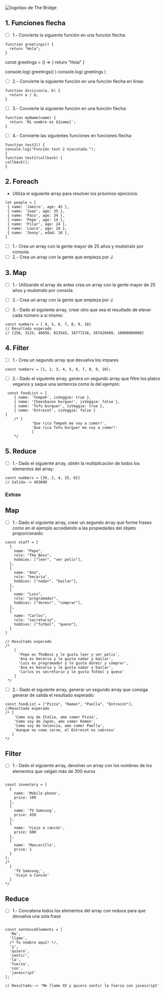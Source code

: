 ![logotipo de The Bridge](https://user-images.githubusercontent.com/27650532/77754601-e8365180-702b-11ea-8bed-5bc14a43f869.png 'logotipo de The Bridge')

## 1. Funciones flecha

- [ ] 1.- Convierte la siguiente función en una función flecha:

```
function greetings() {
  return "Hola";
}
```

const greetings = () => {
  return "Hola"
}

console.log( greetings() )
console.log( greetings )

- [ ] 2.- Convierte la siguiente función en una función flecha en línea:

```
function division(a, b) {
  return a / b;
}
```

- [ ] 3.- Convierte la siguiente función en una función flecha:

```
function myName(name) {
  return `Mi nombre es ${name}`;
}
```

- [ ] 4.- Convierte las siguientes funciones en funciones flecha:

```
function test2() {
console.log("Función test 2 ejecutada.");
}
function test1(callback) {
callback();
}
```

## 2. Foreach

- Utiliza el siguiente array para resolver los próximos ejercicios:

```
let people = [
 { name: 'Jamiro', age: 45 },
 { name: 'Juan', age: 35 },
 { name: 'Paco', age: 34 },
 { name: 'Pepe', age: 14 },
 { name: 'Pilar', age: 24 },
 { name: 'Laura', age: 24 },
 { name: 'Jenny', edad: 10 },
]

```

- [ ] 1.- Crea un array con la gente mayor de 25 años y muéstralo por consola.
- [ ] 2.- Crea un array con la gente que empieza por J.

## 3. Map

- [ ] 1.- Utilizando el array de antes crea un array con la gente mayor de 25 años y muéstralo por consola.

- [ ] 2.- Crea un array con la gente que empieza por J.

- [ ] 3.- Dado el siguiente array, crear otro que sea el resultado de elevar cada número a si mismo:

```
const numbers = [ 4, 5, 6, 7, 8, 9, 10]
// Resultado esperado
// [256, 3125, 46656, 823543, 16777216, 387420489, 10000000000]

```

## 4. Filter

- [ ] 1.- Crea un segundo array que devuelva los impares

```
const numbers = [1, 2, 3, 4, 5, 6, 7, 8, 9, 10];

```

- [ ] 2.- Dado el siguiente array, genera un segundo array que filtre los platos veganos y saque una sentencia como la del ejemplo:

```
 const foodList = [
	{ name: 'Tempeh', isVeggie: true },
	{ name: 'Cheesbacon burguer', isVeggie: false },
	{ name: 'Tofu burguer', isVeggie: true },
	{ name: 'Entrecot', isVeggie: false }
]
	/* [
			'Que rico Tempeh me voy a comer!',
			'Que rica Tofu burguer me voy a comer!'
			]
	*/
```

## 5. Reduce

- [ ] 1.- Dado el siguiente array, obtén la multiplicación de todos los elementos del array:

```
const numbers = [39, 2, 4, 25, 62]
// Salida--> 483600

```

### Extras

## Map

- [ ] 1.- Dado el siguiente array, crear un segundo array que forme frases como en el ejemplo accediendo a las propiedades del objeto proporcionado:

```
const staff = [
  {
    name: "Pepe",
    role: "The Boss",
    hobbies: ["leer", "ver pelis"],
  },
  {
    name: "Ana",
    role: "becaria",
    hobbies: ["nadar", "bailar"],
  },
  {
    name: "Luis",
    role: "programador",
    hobbies: ["dormir", "comprar"],
  },
  {
    name: "Carlos",
    role: "secretario",
    hobbies: ["futbol", "queso"],
  }
]

// Resultado esperado
/*
    [
      'Pepe es TheBoss y le gusta leer y ver pelis',
      'Ana es becaria y le gusta nadar y bailar',
      'Luis es programador y le gusta dormir y comprar',
      'Ana es becaria y le gusta nadar y bailar',
      'Carlos es secretario y le gusta fútbol y queso'
    ]
 */

```

- [ ] 2.- Dado el siguiente array, generar un segundo array que consiga generar de salida el resultado esperado:

```
const foodList = ["Pizza", "Ramen", "Paella", "Entrecot"];
//Resultado esperado
/* [
    'Como soy de Italia, amo comer Pizza',
    'Como soy de Japón, amo comer Ramen',
    'Como soy de Valencia, amo comer Paella',
    'Aunque no como carne, el Entrecot es sabroso'
   ]
*/

```

## Filter

- [ ] 1.- Dado el siguiente array, devolver un array con los nombres de los elementos que valgan más de 300 euros

```

const inventory = [
  {
    name: 'Mobile phone',
    price: 199
  },
  {
    name: 'TV Samsung',
    price: 459
  },
  {
    name: 'Viaje a cancún',
    price: 600
  },
  {
    name: 'Mascarilla',
    price: 1
  }
];
/*
  [
    'TV Samsung,',
    'Viaje a Cancún'
  ]
*/

```

## Reduce

- [ ] 1.- Concatena todos los elementos del array con reduce para que devuelva una sola frase

```

const sentenceElements = [
  'Me',
  'llamo',
  /* Tu nombre aquí! */,
  'y',
  'quiero',
  'sentir',
  'la',
  'fuerza',
  'con',
  'javascript'
];

// Resultado--> 'Me llamo XX y quiero sentir la fuerza con javascript'

```

